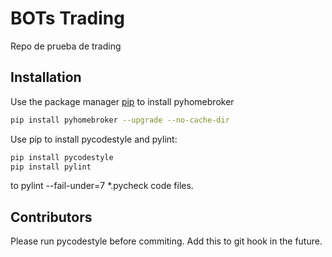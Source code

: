 # BOTs Trading

Repo de prueba de trading

## Installation

Use the package manager [pip](https://pip.pypa.io/en/stable/) to install pyhomebroker

```bash
pip install pyhomebroker --upgrade --no-cache-dir
```

Use pip to install pycodestyle and pylint:

```bash
pip install pycodestyle
pip install pylint
```

 to pylint --fail-under=7 *.pycheck code files.


## Contributors

Please run pycodestyle before commiting. Add this to git hook in the future. 
